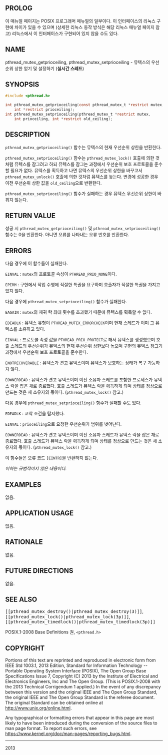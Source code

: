 ## PROLOG

이 매뉴얼 페이지는 POSIX 프로그래머 매뉴얼의 일부이다. 이 인터페이스의 리눅스 구현에 차이가 있을 수 있으며 (상세한 리눅스 동작 방식은 해당 리눅스 매뉴얼 페이지 참고) 리눅스에서 이 인터페이스가 구현되어 있지 않을 수도 있다.

## NAME

pthread_mutex_getprioceiling, pthread_mutex_setprioceiling - 뮤텍스의 우선순위 상한 얻기 및 설정하기 (**실시간 스레드**)

## SYNOPSIS

```c
#include <pthread.h>

int pthread_mutex_getprioceiling(const pthread_mutex_t *restrict mutex,
    int *restrict prioceiling);
int pthread_mutex_setprioceiling(pthread_mutex_t *restrict mutex,
    int prioceiling, int *restrict old_ceiling);
```

## DESCRIPTION

`pthread_mutex_getprioceiling()` 함수는 뮤텍스의 현재 우선순위 상한을 반환한다.

`pthread_mutex_setprioceiling()` 함수는 `pthread_mutex_lock()` 호출에 의한 것처럼 뮤텍스를 잠그려고 하되 뮤텍스를 잠그는 과정에서 우선순위 보호 프로토콜을 준수할 필요가 없다. 뮤텍스를 획득하고 나면 뮤텍스의 우선순위 상한을 바꾸고서 `pthread_mutex_unlock()` 호출에 의한 것처럼 뮤텍스를 놓는다. 변경에 성공한 경우 이전 우선순위 상한 값을 `old_ceiling`으로 반환한다.

`pthread_mutex_setprioceiling()` 함수가 실패하는 경우 뮤텍스 우선순위 상한이 바뀌지 않는다.

## RETURN VALUE

성공 시 `pthread_mutex_getprioceiling()` 및 `pthread_mutex_setprioceiling()` 함수는 0을 반환한다. 아니면 오류를 나타내는 오류 번호를 반환한다.

## ERRORS

다음 경우에 이 함수들이 실패한다.

`EINVAL`
:   `mutex`의 프로토콜 속성이 `PTHREAD_PRIO_NONE`이다.

`EPERM`
:   구현에서 작업 수행에 적절한 특권을 요구하며 호출자가 적절한 특권을 가지고 있지 않다.

다음 경우에 `pthread_mutex_setprioceiling()` 함수가 실패한다.

`EAGAIN`
:   `mutex`의 재귀 락 최대 횟수를 초과했기 때문에 뮤텍스를 획득할 수 없다.

`EDEADLK`
:   뮤텍스 유형이 `PTHREAD_MUTEX_ERRORCHECK`이며 현재 스레드가 이미 그 뮤텍스를 소유하고 있다.

`EINVAL`
:   프로토콜 속성 값을 `PTHREAD_PRIO_PROTECT`로 해서 뮤텍스를 생성했으며 호출 스레드의 우선순위가 뮤텍스의 현재 우선순위 상한보다 높으며 구현의 뮤텍스 잠그기 과정에서 우선순위 보호 프로토콜을 준수한다.

`ENOTRECOVERABLE`
:   뮤텍스가 견고 뮤텍스이며 뮤텍스가 보호하는 상태가 복구 가능하지 않다.

`EOWNERDEAD`
:   뮤텍스가 견고 뮤텍스이며 이전 소유자 스레드를 포함한 프로세스가 뮤텍스 락을 잡은 채로 종료했다. 호출 스레드가 뮤텍스 락을 획득하게 되며 상태를 정상으로 만드는 것은 새 소유자의 몫이다. (`pthread_mutex_lock()` 참고.)

다음 경우에 `pthread_mutex_setprioceiling()` 함수가 실패할 수도 있다.

`EDEADLK`
:   교착 조건을 탐지했다.

`EINVAL`
:   `prioceiling`으로 요청한 우선순위가 범위를 벗어난다.

`EOWNERDEAD`
:   뮤텍스가 견고 뮤텍스이며 이전 소유자 스레드가 뮤텍스 락을 잡은 채로 종료했다. 호출 스레드가 뮤텍스 락을 획득하게 되며 상태를 정상으로 만드는 것은 새 소유자의 몫이다. (`pthread_mutex_lock()` 참고.)

이 함수들은 오류 코드 `[EINTR]`을 반환하지 않는다.

*이하는 규범적이지 않은 내용이다.*

## EXAMPLES

없음.

## APPLICATION USAGE

없음.

## RATIONALE

없음.

## FUTURE DIRECTIONS

없음.

## SEE ALSO

<tt>[[pthread_mutex_destroy()|pthread_mutex_destroy(3)]]</tt>, <tt>[[pthread_mutex_lock()|pthread_mutex_lock(3p)]]</tt>, <tt>[[pthread_mutex_timedlock()|pthread_mutex_timedlock(3p)]]</tt>

POSIX.1-2008 Base Definitions 권, `<pthread.h>`

## COPYRIGHT

Portions of this text are reprinted and reproduced in electronic form from IEEE Std 1003.1, 2013 Edition, Standard for Information Technology -- Portable Operating System Interface (POSIX), The Open Group Base Specifications Issue 7, Copyright (C) 2013 by the Institute of Electrical and Electronics Engineers, Inc and The Open Group. (This is POSIX.1-2008 with the 2013 Technical Corrigendum 1 applied.) In the event of any discrepancy between this version and the original IEEE and The Open Group Standard, the original IEEE and The Open Group Standard is the referee document. The original Standard can be obtained online at <http://www.unix.org/online.html>.

Any typographical or formatting errors that appear in this page are most likely to have been introduced during the conversion of the source files to man page format. To report such errors, see <https://www.kernel.org/doc/man-pages/reporting_bugs.html>.

----

2013
